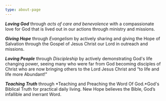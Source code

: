```yaml
---
type: about-page
---
```

***Loving God*** through *acts of care and benevolence* with a compassionate love for God that is lived out in our actions through ministry and missions.



***Giving Hope*** through *Evangelism* by actively sharing and giving the Hope of Salvation through the Gospel of Jesus Christ our Lord in outreach and missions.



***Loving People*** through *Discipleship* by actively demonstrating God's life changing power, seeing many who were far from God becoming disciples of Christ who are now bringing others to the Lord Jesus Christ and “to life and life more Abundant!”



***Teaching Truth*** through *Teaching and Preaching the Word Of God.*God's Biblical Truth for practical daily living. New Hope believes the Bible, God’s infallible and inerrant Word.